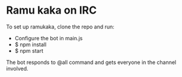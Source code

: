 # Ramu kaka on IRC

To set up ramukaka, clone the repo and run:

* Configure the bot in main.js
* $ npm install
* $ npm start

The bot responds to @all command and gets everyone in the channel involved.